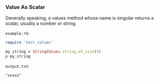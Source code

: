 ### Value As Scalar

Generally speaking, a values method whose name is singular returns a scalar, usually a number or string.

```example.rb```:
```ruby
require 'test_values'

my_string = StringValues.string_of_size(5)
p my_string
```

```output.txt```:
```
"xxxxx"
```
